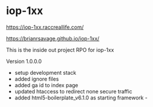 # iop-1xx

https://iop-1xx.raccreallife.com/

https://brianrsavage.github.io/iop-1xx/

This is the inside out project RPO for iop-1xx

Version 1.0.0.0
- setup development stack
- added ignore files
- added ga id to index page
- updated htaccess to redirect none secure traffic
- added html5-boilerplate_v6.1.0 as starting framework -  
